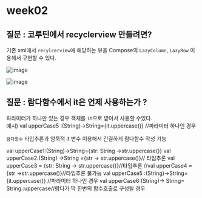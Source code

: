 # week02
## 질문 : 코루틴에서 recyclerview 만들려면? 
기존 xml에서 `recylcerview`에 해당하는 뷰을 Compose의 `LazyColumn`, `LazyRow` 이용해서 구현할 수 있다. 

![image](https://github.com/AndroidStudy2024/03/assets/113662682/b1d049cc-3a64-4ff7-824a-16848ff13162)

![image](https://github.com/AndroidStudy2024/03/assets/113662682/28ae9c88-7105-42ac-9cf8-afd34a1a9374)



## 질문 : 람다함수에서 it은 언제 사용하는가 ? 
파라미터가 하나만 있는 경우 객체를 `it`으로 받아서 사용할 수있다. </br>
예시)
val upperCase5 :(String)->String={it.uppercase()} //파라미터 하나인 경우 

`람다함수` 타입추론과 암묵적 it 변수 이용해서 간결하게 람다함수 작성 가능 

val upperCase1:(String)->String={str: String ->str.uppercase()}
val upperCase2:(String) ->String ={str -> str.uppercase()}// 타임추론
val upperCase3 = {str: String -> str.uppercase()}//타입추론
//val upperCase4 ={str ->str.uppercase()}//타임추론 불가능
val upperCase5 :(String)->String={it.uppercase()} //파라미터 하나인 경우 
val upperCase6:(String)-> String= String::uppercase//람다가 딱 한번의 함수호출로 구성될 경우




